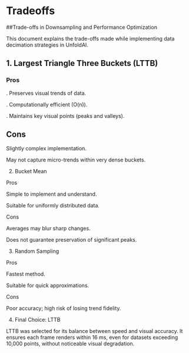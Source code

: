 # Tradeoffs

##Trade-offs in Downsampling and Performance Optimization

This document explains the trade-offs made while implementing data decimation strategies in UnfoldAI.

## 1. Largest Triangle Three Buckets (LTTB)

### Pros

. Preserves visual trends of data.

. Computationally efficient (O(n)).

. Maintains key visual points (peaks and valleys).

## Cons

Slightly complex implementation.

May not capture micro-trends within very dense buckets.

2. Bucket Mean

Pros

Simple to implement and understand.

Suitable for uniformly distributed data.

Cons

Averages may blur sharp changes.

Does not guarantee preservation of significant peaks.

3. Random Sampling

Pros

Fastest method.

Suitable for quick approximations.

Cons

Poor accuracy; high risk of losing trend fidelity.

4. Final Choice: LTTB

LTTB was selected for its balance between speed and visual accuracy.
It ensures each frame renders within 16 ms, even for datasets exceeding 10,000 points, without noticeable visual degradation.